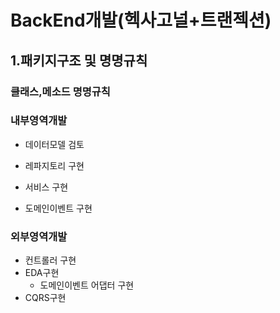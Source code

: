 # BackEnd개발(헥사고널+트랜젝션)

## 1.패키지구조 및 명명규칙
### 클래스,메소드 명명규칙

### 내부영역개발
- 데이터모델 검토

- 레파지토리 구현
- 서비스 구현
- 도메인이벤트 구현

### 외부영역개발
- 컨트롤러 구현
- EDA구현
  - 도메인이벤트 어댑터 구현
- CQRS구현
